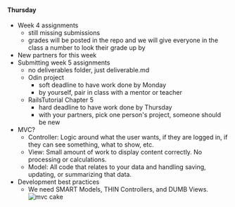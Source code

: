 #### Thursday
- Week 4 assignments
  - still missing submissions
  - grades will be posted in the repo and we will give everyone in the class a number to look their grade up by
- New partners for this week
- Submitting week 5 assignments
  - no deliverables folder, just deliverable.md
  - Odin project 
    - soft deadline to have work done by Monday
    - by yourself, pair in class with a mentor or teacher
  - RailsTutorial Chapter 5
    - hard deadline to have work done by Thursday
    - with your partners, pick one person's project, someone should be new
- MVC?
  - Controller: Logic around what the user wants, if they are logged in, if they can see something, what to show, etc.
  - View: Small amount of work to display content correctly.  No processing or calculations.
  - Model: All code that relates to your data and handling saving, updating, or summarizing that data.
- Development best practices<br>
  - We need SMART Models, THIN Controllers, and DUMB Views.
![mvc cake](http://slash7.com/assets/2007/2/12/layercake.png)
